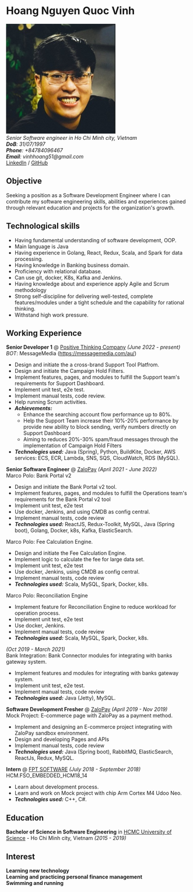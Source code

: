 # Hoang Nguyen Quoc Vinh

<img src="https://github.com/VinhHoang97/my-digital-cv/blob/gh-pages/avatar.jpg?raw=true" alt="drawing" style="width:300px;"/> <br>
_Senior Software engineer in Ho Chi Minh city, Vietnam_ <br>
_**DoB**: 31/07/1997_ <br>
_**Phone**: +84784096467_ <br>
_**Email**: vinhhoang51@gmail.com_ <br>
[LinkedIn](https://www.linkedin.com/in/vinh-hoang-dev/) / [GitHub](https://github.com/VinhHoang97/)

## Objective

Seeking a position as a Software Development Engineer where I can contribute my software engineering skills, abilities and experiences gained through relevant education and projects for the organization's growth.  <br> 

## Technological skills

- Having fundamental understanding of software development, OOP.
- Main language is Java
- Having experience in Golang, React, Redux, Scala, and Spark for data processing.
- Having knowledge in Banking business domain.
- Proficiency with relational database.
- Can use git, docker, K8s, Kafka and Jenkins.
- Having knowledge about and experience apply Agile and Scrum methodology
- Strong self-discipline for delivering well-tested, complete features/modules under a tight schedule and the capability for rational thinking.
- Withstand high work pressure.

## Working Experience

**Senior Developer 1** @ [Positive Thinking Company](https://positivethinking.tech/) _(June 2022 - present)_ <br>
*BOT*: MessageMedia (https://messagemedia.com/au/)
- Design and initiate the a cross-brand Support Tool Platfrom.
- Design and initiate the Campaign Hold Filters.
- Implement features, pages, and modules to fulfill the Support team's requirements for Support Dashboard.
- Implement unit test, e2e test.
- Implement manual tests, code review.
- Help running Scrum activities.
- **_Achievements:_** 
   - Enhance the searching account flow performance up to 80%.
   - Help the Support Team increase their 10%-20% performance by provide new ability to block sending, verify numbers directly on Support Dashboard
   - Aiming to reduces 20%-30% spam/fraud messages through the implementation of Campaign Hold Filters
- **_Technologies used:_** Java (Spring), Python, BuildKite, Docker, AWS services: ECS, ECR, Lambda, SNS, SQS, CloudWatch, RDS (MySQL).

**Senior Software Engineer** @ [ZaloPay](https://zalopay.vn/) _(April 2021 - June 2022)_ <br>
Marco Polo: Bank Portal v2
- Design and initiate the Bank Portal v2 tool.
- Implement features, pages, and modules to fulfill the Operations team's requirements for the Bank Portal v2 tool
- Implement unit test, e2e test
- Use docker, Jenkins, and using CMDB as config central.
- Implement manual tests, code review
- **_Technologies used:_** ReactJS, Redux-Toolkit, MySQL, Java (Spring boot), Golang, Docker, k8s, Kafka, ElasticSearch.

Marco Polo: Fee Calculation Engine.
- Design and initiate the Fee Calculation Engine.
- Implement logic to calculate the fee for large data set.
- Implement unit test, e2e test
- Use docker, Jenkins, using CMDB as config central.
- Implement manual tests, code review
- **_Technologies used:_** Scala, MySQL, Spark, Docker, k8s.

Marco Polo: Reconciliation Engine 
- Implement feature for Reconciliation Engine to reduce workload for operation process.
- Implement unit test, e2e test
- Use docker, Jenkins.
- Implement manual tests, code review
- **_Technologies used:_** Scala, MySQL, Spark, Docker, k8s.


_(Oct 2019 - March 2021)_ <br>
Bank Integration: Bank Connector modules for integrating with banks gateway system.
- Implement features and modules for integrating with banks gateway system.
- Implement unit test, e2e test.
- Implement manual tests, code review
- **_Technologies used:_** Java (Jetty), MySQL.

**Software Development Fresher** @ [ZaloPay](https://zalopay.vn/) _(April 2019 - Nov 2019)_ <br>
Mock Project: E-commerce page with ZaloPay as a payment method.
- Implement and designing an E-commerce project integrating with ZaloPay sandbox environment.
- Design and developing Pages and APIs
- Implement manual tests, code review
- **_Technologies used:_** Java (Spring boot), RabbitMQ, ElasticSearch, ReactJs, Redux, MySQL.

**Intern** @ [FPT SOFTWARE](https://www.fpt-software.com/) _(July 2018 - September 2018)_ <br>
HCM.FSO_EMBEDDED_HCM18_14
- Learn about development process.
- Learn and work on Mock project with chip Arm Cortex M4 Udoo Neo.
- **_Technologies used:_** C++, C#.

## Education

**Bachelor of Science in Software Engineering** in [HCMC University of Science](https://www.hcmus.edu.vn/) - Ho Chi Minh city, Vietnam _(2015 - 2019)_


## Interest

**Learning new technology**  <br>
**Learning and practicing personal finance management**  <br>
**Swimming and running**

